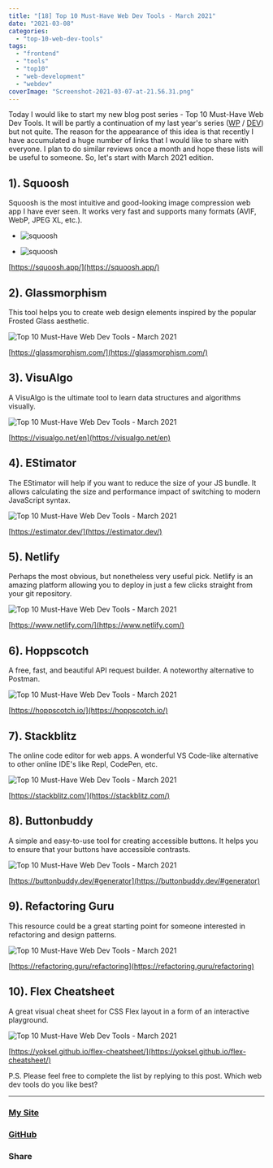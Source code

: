 ```yaml
---
title: "[18] Top 10 Must-Have Web Dev Tools - March 2021"
date: "2021-03-08"
categories: 
  - "top-10-web-dev-tools"
tags: 
  - "frontend"
  - "tools"
  - "top10"
  - "web-development"
  - "webdev"
coverImage: "Screenshot-2021-03-07-at-21.56.31.png"
---
```


Today I would like to start my new blog post series - Top 10 Must-Have Web Dev Tools. It will be partly a continuation of my last year's series ([WP](https://create-react-app.com/tag/top/) / [DEV](https://dev.to/villivald/series/9717)) but not quite. The reason for the appearance of this idea is that recently I have accumulated a huge number of links that I would like to share with everyone. I plan to do similar reviews once a month and hope these lists will be useful to someone. So, let's start with March 2021 edition.

## 1). Squoosh

Squoosh is the most intuitive and good-looking image compression web app I have ever seen. It works very fast and supports many formats (AVIF, WebP, JPEG XL, etc.).

- ![squoosh](images/Screenshot-2021-03-07-at-21.44.16-1024x826.png)
    
- ![squoosh](images/Screenshot-2021-03-07-at-21.44.58-1024x528.png)
    

[https://squoosh.app/](https://squoosh.app/)

## 2). Glassmorphism

This tool helps you to create web design elements inspired by the popular Frosted Glass aesthetic.

![Top 10 Must-Have Web Dev Tools - March 2021](images/Screenshot-2021-03-07-at-21.45.32-1024x780.png)

[https://glassmorphism.com/](https://glassmorphism.com/)

## 3). VisuAlgo

A VisuAlgo is the ultimate tool to learn data structures and algorithms visually.

![Top 10 Must-Have Web Dev Tools - March 2021](images/Screenshot-2021-03-07-at-21.46.34-1024x532.png)

[https://visualgo.net/en](https://visualgo.net/en)

## 4). EStimator

The EStimator will help if you want to reduce the size of your JS bundle. It allows calculating the size and performance impact of switching to modern JavaScript syntax.

![Top 10 Must-Have Web Dev Tools - March 2021](images/Screenshot-2021-03-07-at-21.56.31-1-1024x564.png)

[https://estimator.dev/](https://estimator.dev/)

## 5). Netlify

Perhaps the most obvious, but nonetheless very useful pick. Netlify is an amazing platform allowing you to deploy in just a few clicks straight from your git repository.

![Top 10 Must-Have Web Dev Tools - March 2021](images/Screenshot-2021-03-07-at-21.57.15-1024x433.png)

[https://www.netlify.com/](https://www.netlify.com/)

## 6). Hoppscotch

A free, fast, and beautiful API request builder. A noteworthy alternative to Postman.

![Top 10 Must-Have Web Dev Tools - March 2021](images/Screenshot-2021-03-07-at-21.57.29-1024x532.png)

[https://hoppscotch.io/](https://hoppscotch.io/)

## 7). Stackblitz

The online code editor for web apps. A wonderful VS Code-like alternative to other online IDE's like Repl, CodePen, etc.

![Top 10 Must-Have Web Dev Tools - March 2021](images/Screenshot-2021-03-07-at-22.54.31-1024x348.png)

[https://stackblitz.com/](https://stackblitz.com/)

## 8). Buttonbuddy

A simple and easy-to-use tool for creating accessible buttons. It helps you to ensure that your buttons have accessible contrasts.

![Top 10 Must-Have Web Dev Tools - March 2021](images/Screenshot-2021-03-07-at-22.55.19-1024x507.png)

[https://buttonbuddy.dev/#generator](https://buttonbuddy.dev/#generator)

## 9). Refactoring Guru

This resource could be a great starting point for someone interested in refactoring and design patterns.

![Top 10 Must-Have Web Dev Tools - March 2021](images/Screenshot-2021-03-07-at-22.53.48-1024x531.png)

[https://refactoring.guru/refactoring](https://refactoring.guru/refactoring)

## 10). Flex Cheatsheet

A great visual cheat sheet for CSS Flex layout in a form of an interactive playground.

![Top 10 Must-Have Web Dev Tools - March 2021](images/Screenshot-2021-03-08-at-13.54.25-1024x518.png)

[https://yoksel.github.io/flex-cheatsheet/](https://yoksel.github.io/flex-cheatsheet/)

P.S. Please feel free to complete the list by replying to this post. Which web dev tools do you like best?

* * *

### [My Site](https://villivald.com/)

### [GitHub](https://github.com/villivald)

### Share

<script src="https://yastatic.net/share2/share.js"></script>
